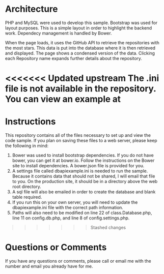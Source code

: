 # Architecture
PHP and MySQL were used to develop this sample. Bootstrap was used for layout purposes. This is a simple layout in order to highlight the backend work. Dependecy management is handled by Bower.

When the page loads, it uses the GitHub API to retrieve the repositories with the most stars. This data is put into the database where it is then retrieved and displayed. The page shows a condensed version of the data. Clicking each Repository name expands further details about the repository.

<<<<<<< Updated upstream
The .ini file is not available in the repository. You can view an example at 
=======
# Instructions
This repository contains all of the files necessary to set up and view the code sample. If you plan on saving these files to a web server, please keep the following in mind:
1. Bower was used to install bootstrap dependencies. If you do not have bower, you can get it at bower.io. Follow the instructions on the Bower site to install dependencies. A bower.json file is provided for you.
2. A settings file called dbapiexample.ini is needed to run the sample. Because it contains data that should not be shared, I will email that file to you. On the production site, it should be in a directory above the web root directory.
3. A sql file will also be emailed in order to create the database and blank table required.
4. If you run this on your own server, you will need to update the dbapiexample.ini file with the correct path information.
5. Paths will also need to be modified on line 22 of class.Database.php, line 11 on config.db.php, and line 8 of config.settings.php.
>>>>>>> Stashed changes
 
# Questions or Comments
If you have any questions or comments, please call or email me with the number and email you already have for me.
